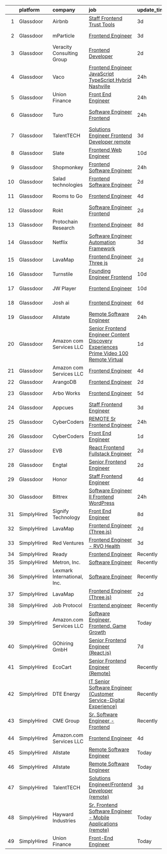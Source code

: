 

|    | platform    | company                     | job                                                                                                                                                                                                                                                                                                                                                                                                                                                                                                                                                                                                                                                                                                                                                                                                                                                                                                                                                                                                                                                                                                                                                                                                                                                                                                                                                                                                                                                                        | update_time   | location                 |
|---:|:------------|:----------------------------|:---------------------------------------------------------------------------------------------------------------------------------------------------------------------------------------------------------------------------------------------------------------------------------------------------------------------------------------------------------------------------------------------------------------------------------------------------------------------------------------------------------------------------------------------------------------------------------------------------------------------------------------------------------------------------------------------------------------------------------------------------------------------------------------------------------------------------------------------------------------------------------------------------------------------------------------------------------------------------------------------------------------------------------------------------------------------------------------------------------------------------------------------------------------------------------------------------------------------------------------------------------------------------------------------------------------------------------------------------------------------------------------------------------------------------------------------------------------------------|:--------------|:-------------------------|
|  1 | Glassdoor   | Airbnb                      | [Staff Frontend   Trust Tools](https://www.glassdoor.com/partner/jobListing.htm?pos=123&ao=1136043&s=58&guid=0000018302267c509acc30273c14d010&src=GD_JOB_AD&t=SR&vt=w&ea=1&cs=1_b1ac9441&cb=1662188420783&jobListingId=1008104454836&jrtk=3-0-1gc12cvagk6fd801-1gc12cvb02a4k000-806b18b605f4eea3-)                                                                                                                                                                                                                                                                                                                                                                                                                                                                                                                                                                                                                                                                                                                                                                                                                                                                                                                                                                                                                                                                                                                                                                         | 3d            | Seattle, WA              |
|  2 | Glassdoor   | mParticle                   | [Frontend Engineer](https://www.glassdoor.com/partner/jobListing.htm?pos=119&ao=1136043&s=58&guid=0000018302267c509acc30273c14d010&src=GD_JOB_AD&t=SR&vt=w&ea=1&cs=1_aa172463&cb=1662188420783&jobListingId=1008104464183&jrtk=3-0-1gc12cvagk6fd801-1gc12cvb02a4k000-6c3d54ba06830822-)                                                                                                                                                                                                                                                                                                                                                                                                                                                                                                                                                                                                                                                                                                                                                                                                                                                                                                                                                                                                                                                                                                                                                                                    | 3d            | New York, NY             |
|  3 | Glassdoor   | Veracity Consulting Group   | [Frontend Developer](https://www.glassdoor.com/partner/jobListing.htm?pos=121&ao=1136043&s=58&guid=0000018302267c509acc30273c14d010&src=GD_JOB_AD&t=SR&vt=w&ea=1&cs=1_5f65cb51&cb=1662188420783&jobListingId=1008106260615&jrtk=3-0-1gc12cvagk6fd801-1gc12cvb02a4k000-ef2a78045aea3fd1-)                                                                                                                                                                                                                                                                                                                                                                                                                                                                                                                                                                                                                                                                                                                                                                                                                                                                                                                                                                                                                                                                                                                                                                                   | 2d            | Remote                   |
|  4 | Glassdoor   | Vaco                        | [Frontend Engineer  JavaScript TypeScript    Hybrid  Nashville ](https://www.glassdoor.com/partner/jobListing.htm?pos=108&ao=1110586&s=58&guid=0000018302267c509acc30273c14d010&src=GD_JOB_AD&t=SR&vt=w&ea=1&cs=1_9483e517&cb=1662188420782&jobListingId=1008114577721&cpc=FAE5E775D180B2FB&jrtk=3-0-1gc12cvagk6fd801-1gc12cvb02a4k000-7a460f191cd8f26b--6NYlbfkN0D_sybMACCpf9B-677oK5j6rPldVB6BlrVvFjO_o-GJZbzuF-qh4PxErFUqfUsv_6sIQb3jUjgpP_ubQw5mBqUhxPfl3aW0oTlBOEP__zz0jb2zaKslfdJsbD5bwPq-yrnCs1_Z4gMgOsWuJmF08hrmg_VsauUheWJfEev96Nefb18BnLuFtehF8acYhsB1QZMZighZvmOLb9Ec-PdRO7WofWiHope7lf_O8kWDvs8vi1MBGBvA_EX70TjgPvE_420vtbNFrPM6PcVOIe0l6huPxslu2gKvywCpfAmW6cnVA9Rtfhe4dD1GO1_If6BQzhYGqUkbwTHX-vl9T3A_wUQoxClPpmvNIAeQ4VC0BkL52QUomaU76ss6shEXH-FCHMoStZa--wJwgh1UFIsg4Ev2rMshd6eYZtWAWghXkrBNlkmDOd9cshDkF4R76KrWEDYYUY8ilUGsQTB32HU6larX6klJ0gC8uaT6TLCs9rEmSarBoTLFcVHEkhudk5L6XPcXlkoLa7Mqtyn6GywWNDwofl5SUDRQWyp_EggLipooqF0cUSu-PPMa)                                                                                                                                                                                                                                                                                                                                                                                                                                                                                                                  | 24h           | Nashville, TN            |
|  5 | Glassdoor   | Union Finance               | [Front End Engineer](https://www.glassdoor.com/partner/jobListing.htm?pos=127&ao=1136043&s=58&guid=0000018302267c509acc30273c14d010&src=GD_JOB_AD&t=SR&vt=w&ea=1&cs=1_e42624cb&cb=1662188420784&jobListingId=1008114984328&jrtk=3-0-1gc12cvagk6fd801-1gc12cvb02a4k000-82d3d771962587f3-)                                                                                                                                                                                                                                                                                                                                                                                                                                                                                                                                                                                                                                                                                                                                                                                                                                                                                                                                                                                                                                                                                                                                                                                   | 24h           | Remote                   |
|  6 | Glassdoor   | Turo                        | [Software Engineer  Frontend ](https://www.glassdoor.com/partner/jobListing.htm?pos=128&ao=1136043&s=58&guid=0000018302267c509acc30273c14d010&src=GD_JOB_AD&t=SR&vt=w&ea=1&cs=1_33c0dfc1&cb=1662188420784&jobListingId=1008114987762&jrtk=3-0-1gc12cvagk6fd801-1gc12cvb02a4k000-fd000bce074a08d9-)                                                                                                                                                                                                                                                                                                                                                                                                                                                                                                                                                                                                                                                                                                                                                                                                                                                                                                                                                                                                                                                                                                                                                                         | 24h           | San Francisco, CA        |
|  7 | Glassdoor   | TalentTECH                  | [Solutions Engineer Frontend Developer  remote ](https://www.glassdoor.com/partner/jobListing.htm?pos=111&ao=1136043&s=58&guid=0000018302267c509acc30273c14d010&src=GD_JOB_AD&t=SR&vt=w&ea=1&cs=1_fd4f9451&cb=1662188420782&jobListingId=1008103113079&jrtk=3-0-1gc12cvagk6fd801-1gc12cvb02a4k000-38a11cd210967287-)                                                                                                                                                                                                                                                                                                                                                                                                                                                                                                                                                                                                                                                                                                                                                                                                                                                                                                                                                                                                                                                                                                                                                       | 3d            | Atlanta, TX              |
|  8 | Glassdoor   | Slate                       | [Frontend Web Engineer](https://www.glassdoor.com/partner/jobListing.htm?pos=105&ao=1110586&s=58&guid=0000018302267c509acc30273c14d010&src=GD_JOB_AD&t=SR&vt=w&cs=1_17dd7700&cb=1662188420781&jobListingId=1008088525649&cpc=D69957E0862862E0&jrtk=3-0-1gc12cvagk6fd801-1gc12cvb02a4k000-df80da8fb21c9e0c--6NYlbfkN0DG4ntHtB_rMsnfhgmnSvK2brktLme1L4SiDeJjQ-izrVOLqRJ5-yjE7k3D6lhaa8_DKrfdzdSgqkwET081OEMWURZdLX91_F5DxO-N2nEM-bUv2LE2kh3tbAAx2sGvLhJwekyBFz6WirTDLr-BtUmcQONCXRsrsOMSjO4mONH50SqiUVNtWS1CIop2XIL9nh-XByDj3YpDOdk1gF8nAMupdSjXG7vxmCnb13GM1wr_JEwB1RfnSo7RI9cD8R8GyxB4kH5kgzL8NfltFmoVFr4Fwv33id_QAmhd8TIBGR2RUHvvUc8j4iKWEv0lRJ2vMKP5cW6EuNRlKdKEM-aZmYqc_7wsqIFY_UM5M95W3bZzLu84-XdMqjC8JQqQishysVksqYNkVljYtZx2h_TeMjqsA_S0QwWA5TAMqOn2DalFGmRzosUGpJ02sJxrwNRJNAMpGvWTkWKsLpfz38TTcK2RHzTVOZpgrjzUiNuP9AmaT3qSQybtioaOsqBbxqe0w24jQV9A55HhsEdXCb42ZZ8wKCU8Tk1D-WPNajno52yE8X2e0EUlqaEhSyG6X8fDkl0M3936bg3JvQ6d_yDbhNgbH1cNmCxZ14pWzfpZtkDx9R4cSS5CCj4w2P6NRH-KYVs0pzxrZ_TbqpRz1J-_FRrCagniJLMAmyQEa7MbohxUV9Ekk_nJSDYm94kNuIZNg8hLat0PH-D0KS3iSWK-S4TTNZC27RBwFFYribfoYChq4tkrXXVkxNOiMa9FX_UZPJ1M0JcYwPxxPiGqL8-rOkfxFcYbaNLIO_oLxqUS8cVpfVBmrWnN7vztrC_sbbTSUy08zqQGoi8CZSGnalNxjcc5Jxkf0Uf0JKd0ntCfDsa9a22NO9P-TLQLz39BW7EsouHhkYqxSF0NAvmV8WPDhqAZYhLtIyYNU6Jzf_wOvHMYwLHnUjMj9Ogfa8bOBRgvWJedlgBBRz5ZF1H23eRueop5dTkjjxIWBL911YMnqDm1-A%3D%3D)                                                                                                    | 10d           | Remote                   |
|  9 | Glassdoor   | Shopmonkey                  | [Frontend Software Engineer](https://www.glassdoor.com/partner/jobListing.htm?pos=126&ao=1136043&s=58&guid=0000018302267c509acc30273c14d010&src=GD_JOB_AD&t=SR&vt=w&ea=1&cs=1_b2ad67b2&cb=1662188420784&jobListingId=1008114353029&jrtk=3-0-1gc12cvagk6fd801-1gc12cvb02a4k000-cbeca465fb715fec-)                                                                                                                                                                                                                                                                                                                                                                                                                                                                                                                                                                                                                                                                                                                                                                                                                                                                                                                                                                                                                                                                                                                                                                           | 24h           | Austin, TX               |
| 10 | Glassdoor   | Salad technologies          | [Frontend Software Engineer](https://www.glassdoor.com/partner/jobListing.htm?pos=122&ao=1136043&s=58&guid=0000018302267c509acc30273c14d010&src=GD_JOB_AD&t=SR&vt=w&cs=1_c763f779&cb=1662188420783&jobListingId=1008106152092&jrtk=3-0-1gc12cvagk6fd801-1gc12cvb02a4k000-bde7ccb1028cd9a9-)                                                                                                                                                                                                                                                                                                                                                                                                                                                                                                                                                                                                                                                                                                                                                                                                                                                                                                                                                                                                                                                                                                                                                                                | 2d            | Remote                   |
| 11 | Glassdoor   | Rooms to Go                 | [Frontend Engineer](https://www.glassdoor.com/partner/jobListing.htm?pos=103&ao=1110586&s=58&guid=0000018302267c509acc30273c14d010&src=GD_JOB_AD&t=SR&vt=w&ea=1&cs=1_50bf6b41&cb=1662188420781&jobListingId=1008101023855&cpc=334ABAF5D42DC775&jrtk=3-0-1gc12cvagk6fd801-1gc12cvb02a4k000-d7501799ad4c8982--6NYlbfkN0DQkrWslipYdAKKBYyyAy12PZe5Qif844XZvzAwxKbcyIRxhdHaqMzJraSVoY3LdvZqdbhDVRcqMbQg9zBKlovBqZFMKKGvJWxnb3S45f-62NWUmbAKl-INeB2t6QZiWm3M1XCYbFffNuOKgWmrB1Y-k2AUD71nAFg2pFsx9_ZakQLz6Mwdh-3VWtaNPTu5NGgnokRCb8Iu7jPUhC2TshScXdcqKice9dDQ7uCLDzwnxOkNYIOxD2Y-W9KwRjIclTMkHuslXxUqX0R-d0kizSgxaBQDOW1lE9WtRl-NwtCIKfjhb4HQsHYtbzY1aZINatremttqpfFCiZD0fCCCffDP8dPyKsHQ00CoQAzfOzK3XsrCpBgp6scHRBjnI5avhvVO1Tit4T9TeySS1NN7UVcYn-_uIU8VDp-yeKoZVZf7koP43cvrm9VJOsRlDtDjCHpRLOiNu-Pat-pqbY3YsAYgzAIG1-s4avExAIkYRKxTw-x_VtQ0RTXWJVssuUmrBOAvknIP7TLn3X7tcME5QINZ_e0zbZ8S441Egs5UcbEkhw%3D%3D)                                                                                                                                                                                                                                                                                                                                                                                                                                                                                                                                                                   | 4d            | Atlanta, GA              |
| 12 | Glassdoor   | Rokt                        | [Software Engineer   Frontend](https://www.glassdoor.com/partner/jobListing.htm?pos=104&ao=1110586&s=58&guid=0000018302267c509acc30273c14d010&src=GD_JOB_AD&t=SR&vt=w&cs=1_e9477332&cb=1662188420781&jobListingId=1008106164468&cpc=7AD1D84939BBEEF3&jrtk=3-0-1gc12cvagk6fd801-1gc12cvb02a4k000-77f2ec8f5e284c85--6NYlbfkN0DG4ntHtB_rMsnfhgmnSvK2brktLme1L4SiDeJjQ-izrVOLqRJ5-yjE7k3D6lhaa8--gs-CPtj4RUPGQCfevQpYQUJHwhHePLIkEoULn87G6xB-pacxibDsyM6oRroDRqLO-43taUdWJb1KEPZn0fl0CJvBZ1smOMplNeWTJ8nJmdFllJJqDRq-bx3LojNghzMWBC8Gf1KlzEGWS-evKYU2DG2o0y7PKs8Za11MOvFfyDGJl82SVFCn9i3In-bdfE-Fo1cFrfdJqe86S354G6u-FEHCcsRdt0keZnYqDckH2F2D_paWzqpLIHTFumtx_-UDP5O2H3-_aBUCtyst_IGhLsIml6__uMW9ETaQS9KHQCGUqrYcmLC1m22FJJBOVtJTkHpyUX1kQlBq9MqHyKtMV1dmnADjuFLKANAie1iLfuK24YP7vvJogyP-nN6TLYpj6BjVbpcu0aRkYMxMww4Un70NDPBvyV8RhrhCsgCR-do4x6gKFOwqCRrrGjWN_r_AaWgHOHYCvVPunWWAPM1G1vFeW3kiTKSSFxiwFatYHyB1B4FFroJWUDjbWYbz8jnVdP-BvvYBIDK1Bee--sX77V7CJfZZNotbs3JOhSd5ac5sS-cJdzhtrrTa92a_iLbeIgMePh6anHWDKxc03EbDWBEs2Wh9JOGCJvfIy3B_0ZpKbmyGPTvhCXbuY6-OMRomnJYsbut8Buz-urZsHC_zDaiY-WaLQVSzyqjqyxB6BTUdPtOn6jpebprIBBcdKo789bmOIOqzXvGgvEHzsUap0R6-XoVGtRHD6X4Opin9ovkbEKzupjO9W05xnaox9ZEieSs0AkwTRo34xjBglV3nW1nbHVfZOxDIOJUhpD-zB0AQV5-EbFnapFxDg7fSnGFINMoZIzl303o1t56F5v8wCYGr_h2hw0Zrd0hLiSy1S6_YteQSHTsmt1yQcROLy7C1PuaJBHwuVBqSkDHFYRXJbii7wGdrYMtjMNbg56324_kM-AbOmYjB)                                                                                         | 2d            | New York, NY             |
| 13 | Glassdoor   | Protochain Research         | [Frontend Engineer](https://www.glassdoor.com/partner/jobListing.htm?pos=116&ao=1136043&s=58&guid=0000018302267c509acc30273c14d010&src=GD_JOB_AD&t=SR&vt=w&ea=1&cs=1_c51e2a1a&cb=1662188420783&jobListingId=1008094876815&jrtk=3-0-1gc12cvagk6fd801-1gc12cvb02a4k000-3b7964ead90046fb-)                                                                                                                                                                                                                                                                                                                                                                                                                                                                                                                                                                                                                                                                                                                                                                                                                                                                                                                                                                                                                                                                                                                                                                                    | 8d            | Remote                   |
| 14 | Glassdoor   | Netflix                     | [Software Engineer  Automation Framework](https://www.glassdoor.com/partner/jobListing.htm?pos=117&ao=1136043&s=58&guid=0000018302267c509acc30273c14d010&src=GD_JOB_AD&t=SR&vt=w&cs=1_9e56bae2&cb=1662188420783&jobListingId=1008103754074&jrtk=3-0-1gc12cvagk6fd801-1gc12cvb02a4k000-849c1575620ac02f-)                                                                                                                                                                                                                                                                                                                                                                                                                                                                                                                                                                                                                                                                                                                                                                                                                                                                                                                                                                                                                                                                                                                                                                   | 3d            | Remote                   |
| 15 | Glassdoor   | LavaMap                     | [Frontend Engineer  Three js ](https://www.glassdoor.com/partner/jobListing.htm?pos=102&ao=1110586&s=58&guid=0000018302267c509acc30273c14d010&src=GD_JOB_AD&t=SR&vt=w&ea=1&cs=1_bd9957c0&cb=1662188420781&jobListingId=1008107112393&cpc=334ABAF5D42DC775&jrtk=3-0-1gc12cvagk6fd801-1gc12cvb02a4k000-507f65a59dabc98d--6NYlbfkN0BvffYVbnfQbS93BkAhZe1nr_iwjsb5JUyOPZS3_wkjOSgWe_xkED14VH_47UFZw_f0PD-YV63-y0VMcTqxeh60kz2wUlyYmhXvmznHihDAAKeEfwl2yS4bQ_ahTu2wz6TXdbxPG-YL6ZGXSRJhELPmAH1xTPive-rk2Dzvl7eLtJhbzN0NlD7-sza0iPBPqtyndyW38wr8EeOxw-CFljKtlf6PqRoGX_KN3Ud4XH16GDfy43ancoJOH2BdScEdoIACKjD4BMePs6fCeasb_PyFqV8RvZbj4-y3YBe_f7nP7v2TeRu_A2Uzalv-8cVEPBEi1XCVLLcdcINq4HmJiRWSydTAObc8Q5ojeWNn79yNb9CQVRM0ysaxuQhvcwb0uw3lZmrqZ5tDxnFN8jspvFqT5tUEUZMtSslXwun8r405LIiX3yKSbCyURR_3FIoBHhprASCViLeXNGRfg50GH4nRm3ECT-UQEBgiOgPgdLs4R0eFBizZ3G7zuM5SoFgyOgo%3D)                                                                                                                                                                                                                                                                                                                                                                                                                                                                                                                                                                                                      | 2d            | Remote                   |
| 16 | Glassdoor   | Turnstile                   | [Founding Engineer   Frontend](https://www.glassdoor.com/partner/jobListing.htm?pos=120&ao=1136043&s=58&guid=0000018302267c509acc30273c14d010&src=GD_JOB_AD&t=SR&vt=w&ea=1&cs=1_e1f0935c&cb=1662188420783&jobListingId=1008088948380&jrtk=3-0-1gc12cvagk6fd801-1gc12cvb02a4k000-4e156d72d90a34b8-)                                                                                                                                                                                                                                                                                                                                                                                                                                                                                                                                                                                                                                                                                                                                                                                                                                                                                                                                                                                                                                                                                                                                                                         | 10d           | Remote                   |
| 17 | Glassdoor   | JW Player                   | [Frontend Engineer](https://www.glassdoor.com/partner/jobListing.htm?pos=125&ao=1136043&s=58&guid=0000018302267c509acc30273c14d010&src=GD_JOB_AD&t=SR&vt=w&ea=1&cs=1_aa299f81&cb=1662188420783&jobListingId=1008088579198&jrtk=3-0-1gc12cvagk6fd801-1gc12cvb02a4k000-8fe0483dab920852-)                                                                                                                                                                                                                                                                                                                                                                                                                                                                                                                                                                                                                                                                                                                                                                                                                                                                                                                                                                                                                                                                                                                                                                                    | 10d           | New York, NY             |
| 18 | Glassdoor   | Josh ai                     | [Frontend Engineer](https://www.glassdoor.com/partner/jobListing.htm?pos=130&ao=1136043&s=58&guid=0000018302267c509acc30273c14d010&src=GD_JOB_AD&t=SR&vt=w&cs=1_c5195214&cb=1662188420784&jobListingId=1008098402854&jrtk=3-0-1gc12cvagk6fd801-1gc12cvb02a4k000-7ced3fa972a73b9f-)                                                                                                                                                                                                                                                                                                                                                                                                                                                                                                                                                                                                                                                                                                                                                                                                                                                                                                                                                                                                                                                                                                                                                                                         | 6d            | Denver, CO               |
| 19 | Glassdoor   | Allstate                    | [Remote Software Engineer](https://www.glassdoor.com/partner/jobListing.htm?pos=101&ao=1110586&s=58&guid=0000018302267c509acc30273c14d010&src=GD_JOB_AD&t=SR&vt=w&cs=1_3ca829ec&cb=1662188420781&jobListingId=1008115048879&cpc=FAE5E775D180B2FB&jrtk=3-0-1gc12cvagk6fd801-1gc12cvb02a4k000-5face8002aa2e907--6NYlbfkN0BLH0BMQoDn-yw6Urt952hBm1JLFZ7WpBxND2cMIOjOqbFVk94wXfJol2fCSe2VsLx6MuvMdbWFXoZpocqK9ZqUcN4JYnfqwRsAt0YmjixCSU6Q8cCzbsHoRdCnB__8rrzsDSZie1HlZQj2oCdq98yvvcLxo-HvnmCi5QUBvattCM-zKKla-U9QsQL-UG6NDgUgS-IW_z9EEFqW61v6HF-Ackq9p7HSjqsQNsoOMvKpkArwnhBPOnqY3DbRWUXVB7wcDJiMkmHXI1ezdhTb-C4gfTxLfH58d2tGT3tQQIOWaNO879BozsNyQWJU8mSkLvyMJ8lFZljIvZN8I0hQVWyqx2lBpf3oR15ACoPRenAAv6BE4hxFT0jKrlpYvIaBRQQT97mwQWwvZaOD0nIHi2Qjcm_LIGQFeKmrFu3Vkd_CCncX7vTFlBKSnOR6M38OGs1_EGi2iBL3hVHeRJfSIJu-ZzJqZctgFqsAf97FpSJBEqrBarQhX3uQp0lShyLa3ZXyj9yHOuYnQsRhi3UTl8jqxu_0j5V2RqcAaLYlp3JppG1lMWbIEGIRqUSBvtOHe8cH014-Uc854b0KnhOnwZhmXUpVjphjHGdiCKMDolO_ywWV7z6_CPKKYStYL8tAEX7s9L_J0jZFP-7iApRaR74BI5harpIm7ZMOYRBfZPVhqXFdiL4xGmIhfvRKaCm2vpE0if1ApqG8u41DgFjHtusvN8UiCh9vYEafLirzel-wJFUW4cn04ry8atMCypDmRPbdtlrXAEB0csPAzngOygTsoe4RkWJ4imi2T1G7kSyIQtYlcNV2JjIF0sFhPG1e2dwk5ZXu6oVAZwlkU1gnoDzM9XERR-0JBsLYV6M-i9QRw8O5eRBKw7HwzJ4OiCWxF2A9v5sDa0mdQCUor1Bde-vKmbQShI2O0q-km7ANc-DBvK9sSDTeDQXO4hXRfagwJ12KoPyNOucE9SxALssCXnID9PT0RSQw5OLHOMMV1mQYVhLXJ4l8rBxpVfPLpBD3rK1SZp1CsdTtJ8nmIrqbBUd7yMijq--UHdXTKqgE-V6U05iAi5TPjwVIHKNN3d4xejWEqkbmhUYl3Q%3D%3D) | 24h           | Remote                   |
| 20 | Glassdoor   | Amazon com Services LLC     | [Senior Frontend Engineer  Content Discovery Experiences  Prime Video   100  Remote Virtual](https://www.glassdoor.com/partner/jobListing.htm?pos=124&ao=1136043&s=58&guid=0000018302267c509acc30273c14d010&src=GD_JOB_AD&t=SR&vt=w&cs=1_0c95e81b&cb=1662188420783&jobListingId=1008109129572&jrtk=3-0-1gc12cvagk6fd801-1gc12cvb02a4k000-a0ed332e400b844d-)                                                                                                                                                                                                                                                                                                                                                                                                                                                                                                                                                                                                                                                                                                                                                                                                                                                                                                                                                                                                                                                                                                                | 1d            | Remote                   |
| 21 | Glassdoor   | Amazon com Services LLC     | [Frontend Engineer](https://www.glassdoor.com/partner/jobListing.htm?pos=112&ao=1136043&s=58&guid=0000018302267c509acc30273c14d010&src=GD_JOB_AD&t=SR&vt=w&cs=1_ab4e7c20&cb=1662188420782&jobListingId=1008101635144&jrtk=3-0-1gc12cvagk6fd801-1gc12cvb02a4k000-da3fa317116c0d26-)                                                                                                                                                                                                                                                                                                                                                                                                                                                                                                                                                                                                                                                                                                                                                                                                                                                                                                                                                                                                                                                                                                                                                                                         | 4d            | Remote                   |
| 22 | Glassdoor   | ArangoDB                    | [Frontend Engineer](https://www.glassdoor.com/partner/jobListing.htm?pos=113&ao=1136043&s=58&guid=0000018302267c509acc30273c14d010&src=GD_JOB_AD&t=SR&vt=w&ea=1&cs=1_712f78a3&cb=1662188420782&jobListingId=1008106725626&jrtk=3-0-1gc12cvagk6fd801-1gc12cvb02a4k000-bc6aa5a3babc586b-)                                                                                                                                                                                                                                                                                                                                                                                                                                                                                                                                                                                                                                                                                                                                                                                                                                                                                                                                                                                                                                                                                                                                                                                    | 2d            | Remote                   |
| 23 | Glassdoor   | Arbo Works                  | [Frontend Engineer](https://www.glassdoor.com/partner/jobListing.htm?pos=129&ao=1136043&s=58&guid=0000018302267c509acc30273c14d010&src=GD_JOB_AD&t=SR&vt=w&cs=1_e581ac85&cb=1662188420784&jobListingId=1008099618586&jrtk=3-0-1gc12cvagk6fd801-1gc12cvb02a4k000-5c9aba682af1d779-)                                                                                                                                                                                                                                                                                                                                                                                                                                                                                                                                                                                                                                                                                                                                                                                                                                                                                                                                                                                                                                                                                                                                                                                         | 5d            | Mountain View, CA        |
| 24 | Glassdoor   | Appcues                     | [Staff Frontend Engineer](https://www.glassdoor.com/partner/jobListing.htm?pos=115&ao=1136043&s=58&guid=0000018302267c509acc30273c14d010&src=GD_JOB_AD&t=SR&vt=w&cs=1_d107c57c&cb=1662188420783&jobListingId=1008103793255&jrtk=3-0-1gc12cvagk6fd801-1gc12cvb02a4k000-8f47ede18637681e-)                                                                                                                                                                                                                                                                                                                                                                                                                                                                                                                                                                                                                                                                                                                                                                                                                                                                                                                                                                                                                                                                                                                                                                                   | 3d            | Remote                   |
| 25 | Glassdoor   | CyberCoders                 | [REMOTE  Sr Frontend Engineer](https://www.glassdoor.com/partner/jobListing.htm?pos=109&ao=1110586&s=58&guid=0000018302267c509acc30273c14d010&src=GD_JOB_AD&t=SR&vt=w&ea=1&cs=1_b29956dc&cb=1662188420782&jobListingId=1008115117784&cpc=47CFDC01B3F81FAC&jrtk=3-0-1gc12cvagk6fd801-1gc12cvb02a4k000-c78e4b30496447c6--6NYlbfkN0CpFJQzrgRR8WqXWK1qKKEqALWJw739KlKqr2H-MSI4eoBlI4EFrmor2FYZMP3muM2kO4qnKrqGUbBvBv8cZ9zZN2kMhXw2iWHh9APVGkRL5WYDgTOaT8RjnomzA-SmRrgWTvV7KDOH0KY1zSj7Z2KcT1AzCJajBeC77msmGmwQoqOJe3i7V8FvNUodzbx8AWOo21f51e0yKGalOibGYit3VjjOihig9LUNeYX4pZrycujq1EaI3G7C3YHPCpNOXxz8QIh-mWY3aGit-83WbUc_hwBQ6Wk4shP9XA5b3Y6LEacbH4-ceWC0QkkDwu8-MIuaO9r6TTM51DdNeQDvsqbPCIhPwQknt34y-tFLy9zZXqlkUnurfkgRGigIru_FQBItJk1e4sCdnGUdSosxroWkRjvfylFPL32MFgDNDcd_2hY1ASBhiQoJm7oUM_IEBKu4G-TAx3sziunttqCx-Q3Q85Hr-CKDKjFbkM-TxK_GdVfyA3SFXuPQZ5V3BgASwu-Vu7eBJJ33uDlSm7c8w-NdQ-4Nkk4-x9uhvroxASnWJzOtRnFc9zmfEsQ52_yynt9Lap-Q25m6apYSz3aJWnvsI1TqcQJOWiWahgF8btxRiHTShbzGI_roqxCzsO7PEQ9XY_6qhde8wOT0Mrn0EfHVO2pPWZKrmKEcKUBGCjniMZ_9XaPp3NPjnNH8iIthUTaFx7rv7A5PfWth_HBBk36_HsxOL-xqCOaIJgXXyvANgeHtRsEEWKux4dzVz_TCAiq_zKkzfawgeN9uVLD8ASKcMPUd5cZ8k_IIPA7mKuaNDLSE0cmrfNpY8CHEyOaMjujEtnYvrBohlsFkeZTJzS-5Npk3_Cv_Ifs81HoTXBaKKr7Dy6LcXj2-bPeLi0L0yCdVGxo53Gtq1boXGEXMdy6fjKtwlixXxXKNHO2cWdBxUgeudpGN0cW4NWWKsRS2cxyhJ1lT4mYkojqYOGs6boMfiZXydjxzSms%3D)                                                                                                      | 24h           | Salt Lake City, UT       |
| 26 | Glassdoor   | CyberCoders                 | [Front End Engineer](https://www.glassdoor.com/partner/jobListing.htm?pos=110&ao=1110586&s=58&guid=0000018302267c509acc30273c14d010&src=GD_JOB_AD&t=SR&vt=w&ea=1&cs=1_f3fd9eea&cb=1662188420782&jobListingId=1008111489602&cpc=C4A69CCDBB3B9599&jrtk=3-0-1gc12cvagk6fd801-1gc12cvb02a4k000-b807646ea5f757f1--6NYlbfkN0CpFJQzrgRR8WqXWK1qKKEqALWJw739KlKqr2H-MSI4eoBlI4EFrmor2FYZMP3muM0tCR70i6BWoBwQKWxUJeMUk49ukPHIGtqJsEfgn3Gf8Beo518Plvun8sfOEANPii532SalsQCOn5Lw8oN14qFLqkA8eCD66I-HJMs58tEhEJFVlRZPacGLUNAlFNJYFfzGKj-OiDzSijEDFrO8QDFYQjy0ndBXm5zVSsYfjK_nNAXKq_961FdspBPxS2tM6C1DCfuwE6hLThXNV_VtRSDVgappy4oFXAOPCN3Ie9YVLBm_6-9D46f0FhKzWqqZuCPqkdQQoI29webCgBsKr6CU57JYoZaF4gXfrsrtqTvuL1JgdHZ7L30jnRZaew7np_WaFwPc1IagLuttg6RGiX37x4i_xvd4oYESWN5ow7UbFFyA82TZanbRnjPJrOkdW8LbuTqqQaR0-BjTKERbE2jo-3bdZ7Qp-IzIbNCbchns-aLDJ76wWy86Qij3e_9tvqY0m7mFo47RHLAjYy0oe6U7ARRLfN2PfJ31upzMepwnjKOLi-yw0zjYfawbONPWKmk2lc8IMZeuXvxj1kWEdxbx36VhdJLn3Lit6abjAIkobq-U0cPdDABi14vwWey6XiJ6tHS420TpKLwo_7d9_9IQQH5SCCPzKAQhMqOWZKDigrlYUUjZDWiqhokxFSQutESuEkohUv8wDDgOiw92ofnNAsdQMvaNvpEd0gTYIyu65BD9O_3Fdwijwyp8J2bUE32vEdL2q0ZavMR0u6lbcnR0qcy-hCaLKkVvC0nqepRPzhaju_CBlOsHEwGIU5QB3bRBKQkr9PN353XRPKmw3JnpaHfIO98-u-Ek-K3y5LhxXP1Ma3k7hr1qRPWC6bN8dBvUQVpYjAQq5ccBzVIrW82xLwSKQxtDG2WEoao7qHm1yXHowzY0HwZbBNCOhJNAOqgL5ubLOiLdpFeqJ_Sss9mWtLYneFgg_CE%3D)                                                                                                                | 1d            | Austin, TX               |
| 27 | Glassdoor   | EVB                         | [React Frontend Fullstack Engineer](https://www.glassdoor.com/partner/jobListing.htm?pos=114&ao=1136043&s=58&guid=0000018302267c509acc30273c14d010&src=GD_JOB_AD&t=SR&vt=w&cs=1_54aadfb3&cb=1662188420782&jobListingId=1008108158682&jrtk=3-0-1gc12cvagk6fd801-1gc12cvb02a4k000-9a282a873a253548-)                                                                                                                                                                                                                                                                                                                                                                                                                                                                                                                                                                                                                                                                                                                                                                                                                                                                                                                                                                                                                                                                                                                                                                         | 2d            | Pembroke Pines, FL       |
| 28 | Glassdoor   | Engtal                      | [Senior Frontend Engineer](https://www.glassdoor.com/partner/jobListing.htm?pos=107&ao=1110586&s=58&guid=0000018302267c509acc30273c14d010&src=GD_JOB_AD&t=SR&vt=w&ea=1&cs=1_9356735e&cb=1662188420782&jobListingId=1008106805265&cpc=9908D8D4413DBB8A&jrtk=3-0-1gc12cvagk6fd801-1gc12cvb02a4k000-0bba0f7196e49b2f--6NYlbfkN0B7Z8t6fEMDh_BTkcJVPNJicKvZQEBTy5HSwyHa20ewqmyfWNXjNsfvmtdqiCQm-EwApJ61LUEmzABFffdwjeH4bMwPx6ol4kU7p8SXDqKtsxQl6f24FqfojIxFgqSfJEEPzcIqCDMVOZjNTI3bvy5xGpBBoVkXYD6nAcQIgiN1LFNnxDEhHG_6wHAV95b3WipifAhIOlX9L9O7IfE9Nfx6L7pjVrGC5Jic74nRAFHOIsjtU4oCcCxmug6KOxbC5ItU5lpYOMT9JKQos_ZZ4MVhDDi-M-xnOB0qcRSqpvaFTTj0m8VSPFEjKpf6fXFPjO_lYfTLiIIKD1HfWk454SkhBy5R_97AnDZDzHjxOzfzSqANJxX2FCv-5GO2zizvYY8d7TT1bqwQMLnOct9eAyebwfEjQ15E93CnvOBEEj-WU2UX1Zn645Mnjnbw3fO1fLsUqH744VtP5RCPK8pfcuHuPwAAlNiaoPs6CHlGvcFYPRP0loY7SsFSvYmFmQorVB2iqi5Fxfwv0g%3D%3D)                                                                                                                                                                                                                                                                                                                                                                                                                                                                                                                                                                                            | 2d            | Remote                   |
| 29 | Glassdoor   | Honor                       | [Staff Frontend Engineer](https://www.glassdoor.com/partner/jobListing.htm?pos=118&ao=1136043&s=58&guid=0000018302267c509acc30273c14d010&src=GD_JOB_AD&t=SR&vt=w&cs=1_66d9007f&cb=1662188420783&jobListingId=1008102033214&jrtk=3-0-1gc12cvagk6fd801-1gc12cvb02a4k000-34facd97c302328b-)                                                                                                                                                                                                                                                                                                                                                                                                                                                                                                                                                                                                                                                                                                                                                                                                                                                                                                                                                                                                                                                                                                                                                                                   | 4d            | Remote                   |
| 30 | Glassdoor   | Bittrex                     | [Software Engineer II   Frontend   WordPress](https://www.glassdoor.com/partner/jobListing.htm?pos=106&ao=1110586&s=58&guid=0000018302267c509acc30273c14d010&src=GD_JOB_AD&t=SR&vt=w&cs=1_79b5cbd2&cb=1662188420781&jobListingId=1008114133792&cpc=48B9F4758953335C&jrtk=3-0-1gc12cvagk6fd801-1gc12cvb02a4k000-96c46463a50c4cd4--6NYlbfkN0DG4ntHtB_rMsnfhgmnSvK2brktLme1L4SiDeJjQ-izrVOLqRJ5-yjE7k3D6lhaa8997b_nMZ-arSLIo4y0ulP93xB2qm4MTkL9aFr9codA000J1NWqC5rA0JBwqU1Zw8NXutafW2yb8JLSkn8Lwe-K1W06yWSPG_bRXZvpqbAcLTFCHygGzUq79rCuIB2VRNDuFe6ZariylZMvT-dhr4Cylsp8gDpLJLGoeQj3n3kYnN-MlLrm8vrMQWp9HP8D1Bo0uoFmDnk71RV1j7mZPGkxna1ZIw1T4LKfqyswEv_GJ_nzqPSASn2mSJ80YkB34FVz5PDg8KpOpQKVmvcEWNWtPeZ7Jkmt-qdjsLiTQGlf9ROk4HCGtvy262hYshAhE0tj6FUU3POfVKGLpxyCajld3VKMvEjKEtqSjXvfGTKlfYS3rMwrkjiA4qHR_tuPLPXwYo0gwKjyn9YC421l8O0QvBdAWEDFIs7ZpUaYoaWFE59rSXueia1mcg3L54Gst3PDSHvSjNn87ICPOfX80bYfnV1nDsIeugGD28jIDzEAhdsMZhg0OjX7oztAtpOEgQ7Lj7tR0tx5t7rQRfwYcKc4M947NmA2UW4Efrd9iz-5OOSHgeVCptJnj6gcmp14bB6sPbmSpU8yaJT62enBm6UPKUepeahBIm0ARb3FUYQDJ6-ft21choGBiq1HBKa46NfM8Z-aDqrx8TzvX3wCyaFLTHWi12TIDvzT2GM9Gc3Oo_hQdVLuyaPTaxKeMMa9ziRv_4Ycm1GCbCvGy9IUsz90NzWVNch2cT8YSTb-vzUaAq6X-GZya5XNe-8Pao3H5psPUcCLNe7QetV46SBtgemggdEb1LwpLWUuYaxa4gduh856lUySdsFw2DSw3uP2xS8D1v1iGU-OVkZLzlII2zDTQN7exrQ1zchyoex2yy5IJPFcpkMO6SLov_CfWnHDMSLLY9jlbKQtwqgfsxe6KcqsbiY9Tvixr_3HnJnebgw_tmMkiB7R5-V_tD0jhDs4uKQWq-k5UnYMZ7mQhInhNgu7)                                          | 24h           | Remote                   |
| 31 | SimplyHired | Signify Technology          | [Front End Engineer](https://www.simplyhired.com/job/1YhXbTcB3I9luX3Lk9dHcZ3Ez6bTn48LiHqWNIWk12h2XwOC6gZlgQ?q=frontend+engineer)                                                                                                                                                                                                                                                                                                                                                                                                                                                                                                                                                                                                                                                                                                                                                                                                                                                                                                                                                                                                                                                                                                                                                                                                                                                                                                                                           | 8d            | Remote                   |
| 32 | SimplyHired | LavaMap                     | [Frontend Engineer (Three.js)](https://www.simplyhired.com/job/VTHfQWIswe1mt_pcTNUvnNqQv20hJnuNTTC5WSfT7HlWovMxw_a1hQ?q=frontend+engineer)                                                                                                                                                                                                                                                                                                                                                                                                                                                                                                                                                                                                                                                                                                                                                                                                                                                                                                                                                                                                                                                                                                                                                                                                                                                                                                                                 | 2d            | Remote                   |
| 33 | SimplyHired | Red Ventures                | [Frontend Engineer - RVO Health](https://www.simplyhired.com/job/Vb-KVYujlSvlN5RDztD0kde3HywGdOjHgoQ075P0mSuI-rQyN1PY4Q?q=frontend+engineer)                                                                                                                                                                                                                                                                                                                                                                                                                                                                                                                                                                                                                                                                                                                                                                                                                                                                                                                                                                                                                                                                                                                                                                                                                                                                                                                               | 3d            | Charlotte, NC            |
| 34 | SimplyHired | Ready                       | [Frontend Engineer](https://www.simplyhired.com/job/NfBh9lIXHlK5WnBnJRBiQm0lcc0VntcXWDxclZFLZkHgoLP9ATK3oQ?q=frontend+engineer)                                                                                                                                                                                                                                                                                                                                                                                                                                                                                                                                                                                                                                                                                                                                                                                                                                                                                                                                                                                                                                                                                                                                                                                                                                                                                                                                            | Recently      | California               |
| 35 | SimplyHired | Metron, Inc.                | [Software Engineer](https://www.simplyhired.com/job/Ki0u2YviscUuapPvbVQzKfn_7cjL1LZe97iYKDFqGubP3GmX-av6_w?q=frontend+engineer)                                                                                                                                                                                                                                                                                                                                                                                                                                                                                                                                                                                                                                                                                                                                                                                                                                                                                                                                                                                                                                                                                                                                                                                                                                                                                                                                            | Recently      | Reston, VA               |
| 36 | SimplyHired | Lexmark International, Inc. | [Software Engineer](https://www.simplyhired.com/job/ngsDcUviQ23QlrSGAiFy4kUuWYmifd1oPUre0orunOvnQiE1W9IKlA?q=frontend+engineer)                                                                                                                                                                                                                                                                                                                                                                                                                                                                                                                                                                                                                                                                                                                                                                                                                                                                                                                                                                                                                                                                                                                                                                                                                                                                                                                                            | Recently      | Boulder, CO              |
| 37 | SimplyHired | LavaMap                     | [Frontend Engineer (Three.js)](https://www.simplyhired.com/job/VTHfQWIswe1mt_pcTNUvnNqQv20hJnuNTTC5WSfT7HlWovMxw_a1hQ?q=frontend+engineer)                                                                                                                                                                                                                                                                                                                                                                                                                                                                                                                                                                                                                                                                                                                                                                                                                                                                                                                                                                                                                                                                                                                                                                                                                                                                                                                                 | 2d            | Remote                   |
| 38 | SimplyHired | Job Protocol                | [Frontend engineer](https://www.simplyhired.com/job/EfDkzJbLF5qSPQvEshBdxXXnYwEvNhQNnflr9fkViFTJaW_om62kOA?q=frontend+engineer)                                                                                                                                                                                                                                                                                                                                                                                                                                                                                                                                                                                                                                                                                                                                                                                                                                                                                                                                                                                                                                                                                                                                                                                                                                                                                                                                            | Recently      | Remote                   |
| 39 | SimplyHired | Amazon.com Services LLC     | [Software Engineer, Frontend, Game Growth](https://www.simplyhired.com/job/wlRoxTLkvS0yVYd7cEALF3Jv56kfjtJ7YfJaETZLvQExYB-9-r6fDA?q=frontend+engineer)                                                                                                                                                                                                                                                                                                                                                                                                                                                                                                                                                                                                                                                                                                                                                                                                                                                                                                                                                                                                                                                                                                                                                                                                                                                                                                                     | Today         | Remote                   |
| 40 | SimplyHired | GOhiring GmbH               | [Senior Frontend Engineer (React.js)](https://www.simplyhired.com/job/3j7cXAb5itEVzTwzO7ro7qvGjDP0SMt-Ctywx1lA4B-h9_y6lNO5Ug?q=frontend+engineer)                                                                                                                                                                                                                                                                                                                                                                                                                                                                                                                                                                                                                                                                                                                                                                                                                                                                                                                                                                                                                                                                                                                                                                                                                                                                                                                          | 7d            | Remote                   |
| 41 | SimplyHired | EcoCart                     | [Senior Frontend Engineer (Remote)](https://www.simplyhired.com/job/_FnUm6PpBrk0O9Pbka7zkbxZqFmcuVb9LmAq8G2Hbw3BCf6Q784pSw?q=frontend+engineer)                                                                                                                                                                                                                                                                                                                                                                                                                                                                                                                                                                                                                                                                                                                                                                                                                                                                                                                                                                                                                                                                                                                                                                                                                                                                                                                            | Recently      | San Francisco, CA        |
| 42 | SimplyHired | DTE Energy                  | [IT Senior Software Engineer (Customer Service-Digital Experience)](https://www.simplyhired.com/job/JvvTdtUvCo1plGK62BDdH0n7TMZPr1alzEo-BMYw1FrbW71hr3U_pg?q=frontend+engineer)                                                                                                                                                                                                                                                                                                                                                                                                                                                                                                                                                                                                                                                                                                                                                                                                                                                                                                                                                                                                                                                                                                                                                                                                                                                                                            | Recently      | Detroit, MI              |
| 43 | SimplyHired | CME Group                   | [Sr. Software Engineer - Frontend](https://www.simplyhired.com/job/ujyHv7u3zs-97pmVpujw0lQ7UHbgL3QyTrAyKc0Uiiqr3Y9TP7IEKw?q=frontend+engineer)                                                                                                                                                                                                                                                                                                                                                                                                                                                                                                                                                                                                                                                                                                                                                                                                                                                                                                                                                                                                                                                                                                                                                                                                                                                                                                                             | Recently      | Chicago, IL              |
| 44 | SimplyHired | Amazon.com Services LLC     | [Frontend Engineer](https://www.simplyhired.com/job/MD3yAvBmAMJDtg_FPohyOWyaSZII-kxAl8JiF4jDXI-Dd1RaSgtIdg?q=frontend+engineer)                                                                                                                                                                                                                                                                                                                                                                                                                                                                                                                                                                                                                                                                                                                                                                                                                                                                                                                                                                                                                                                                                                                                                                                                                                                                                                                                            | 4d            | Remote +2 locations      |
| 45 | SimplyHired | Allstate                    | [Remote Software Engineer](https://www.simplyhired.com/job/gInX4xxJA_1QR8asfHzVaFs0XuQqspBB9wF3HeXNOmi_DF53MhFvig?q=frontend+engineer)                                                                                                                                                                                                                                                                                                                                                                                                                                                                                                                                                                                                                                                                                                                                                                                                                                                                                                                                                                                                                                                                                                                                                                                                                                                                                                                                     | Today         | Remote                   |
| 46 | SimplyHired | Allstate                    | [Remote Software Engineer](https://www.simplyhired.com/job/kSjRuFLs2wFhcIgh1VnngzQsWphe2LF9Kyb5OBlXjqT3j_1acFfRpA?q=frontend+engineer)                                                                                                                                                                                                                                                                                                                                                                                                                                                                                                                                                                                                                                                                                                                                                                                                                                                                                                                                                                                                                                                                                                                                                                                                                                                                                                                                     | Today         | Remote                   |
| 47 | SimplyHired | TalentTECH                  | [Solutions Engineer/Frontend Developer (remote)](https://www.simplyhired.com/job/r3NZD_ApUxMkDh9uoq6MJhv0crxkVJYGgQNl0c6914U1EJGruxzmfg?q=frontend+engineer)                                                                                                                                                                                                                                                                                                                                                                                                                                                                                                                                                                                                                                                                                                                                                                                                                                                                                                                                                                                                                                                                                                                                                                                                                                                                                                               | 3d            | Atlanta, TX +4 locations |
| 48 | SimplyHired | Hayward Industries          | [Sr. Frontend Software Engineer - Mobile Applications (remote)](https://www.simplyhired.com/job/D-MOtvDsuNXNJXab4i78wmMzpksAVMfSq3rOO63wdNIDuhj76mqOhQ?q=frontend+engineer)                                                                                                                                                                                                                                                                                                                                                                                                                                                                                                                                                                                                                                                                                                                                                                                                                                                                                                                                                                                                                                                                                                                                                                                                                                                                                                | Today         | Remote                   |
| 49 | SimplyHired | Union Finance               | [Front-End Engineer](https://www.simplyhired.com/job/8n9ZL_KI6PF0GMiHqNlu-mp_QNIfe2vO9wWf8EnxhKSVz-_ZQxkthA?q=frontend+engineer)                                                                                                                                                                                                                                                                                                                                                                                                                                                                                                                                                                                                                                                                                                                                                                                                                                                                                                                                                                                                                                                                                                                                                                                                                                                                                                                                           | Today         | Remote                   |